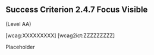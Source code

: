 ## Success Criterion 2.4.7 Focus Visible

(Level AA)

[wcag:XXXXXXXXX]
[wcag2ict:ZZZZZZZZZ]

Placeholder
